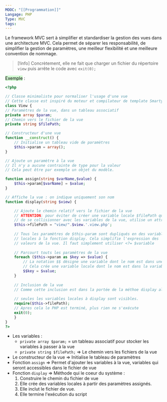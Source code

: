 ```yaml
---
MOOC: "[[Programmation]]"
Langage: PHP
Type: MVC
tags:
---
```

Le framework MVC sert à simplifier et standardiser la gestion des vues dans une architecture MVC. Cela permet de séparer les responsabilité, de simplifier la gestion de paramètres, une meilleur flexibilité et une meilleure convention de nommage.

>[!info]
>Concrètement, elle ne fait que charger un fichier du répertoire `view` puis arrête le code avec `exit(0);`


<mark style="background: #BBFABBA6;">Exemple</mark> :
```php
<?php 

// Classe minimaliste pour normaliser l'usage d'une vue
// Cette classe est inspiré du moteur et compilateur de template Smarty
class View {
// Paramètres de la vue, dans un tableau associatif
private array $param;
// Chemin vers le fichier de la vue
private string $filePath;

// Constructeur d'une vue
function __construct() {
	// Initialise un tableau vide de paramètres
	$this->param = array();
}

// Ajoute un paramètre à la vue
// Il n'y a aucune contrainte de type pour la valeur
// Cela peut être par exemple un objet du modèle.

function assign(string $varName,$value) {
	$this->param[$varName] = $value;
}

// Affiche la vue : on indique uniquement son nom
function display(string $view) {

	// Ajoute le chemin relatif vers le fichier de la vue
	// ATTENTION: pour éviter de créer une variable locale $filePath qui risque
	// de se collisionner avec les variables de la vue, utilise un attribut de l'objet
	$this->filePath = "view/".$view.'.view.php';
	
	// Tous les paramètres de $this-param sont dupliqués en des variables
	// locales à la fonction display. Cela simplifie l'expression des
	// valeurs de la vue. Il faut simplement utiliser <?= $variable
	
	// Parcourt touts les paramètres de la vue
	foreach ($this->param as $key => $value) {
		// La notation $$ désigne une variable dont le nom est dans une autre variable
		// Cela crée une variable locale dont le nom est dans la variable $key
		$$key = $value;
	}
	
	// Inclusion de la vue
	// Comme cette inclusion est dans la portée de la méthoe display alors
	
	// seules les variables locales à display sont visibles.
	require($this->filePath);
	// Apres cela le PHP est terminé, plus rien ne s'exécute
	exit(0);
	}
}
?>
```

- Les variables : 
	- `private array $param;` = un tableau associatif pour stocker les variables à passer à la vue
	- `private string $filePath;` ⇒ Le chemin vers les fichiers de la vue
- Le constructeur de la vue ⇒ Initialise le tableau de paramètres
- Fonction `assign` ⇒ Permet d'ajouter les variables à la vue, variables qui seront accessibles dans le fichier de vue
- Fonction `display` ⇒ Méthode qui le coeur du système :
	1. Construire le chemin du fichier de vue
	2. Elle crée des variables locales à partir des paramètres assignés.
	3. Elle inclut le fichier de vue.
	4. Elle termine l'exécution du script